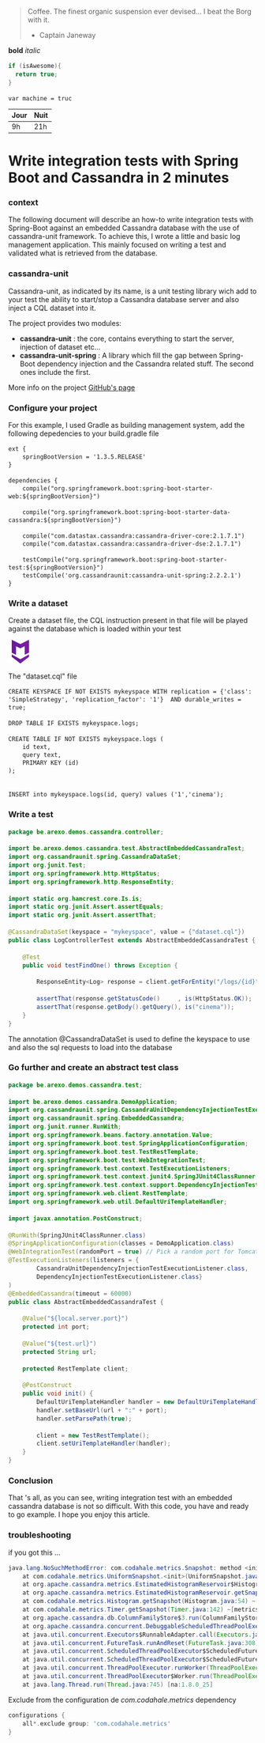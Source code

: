 > Coffee. The finest organic suspension ever devised... I beat the Borg with it.
> - Captain Janeway

**bold**
*italic*

```java
if (isAwesome){
  return true;
}
```

`var machine = truc`

Jour | Nuit
-----|------
9h|21h


# Write integration tests with Spring Boot and Cassandra in 2 minutes


### context
The following document will describe an how-to write integration tests with Spring-Boot against an embedded Cassandra database with the use of cassandra-unit framework.
To achieve this, I wrote a little and basic log management application. This mainly focused on writing a test and validated what is retrieved from the database.

### cassandra-unit
Cassandra-unit, as indicated by its name, is a unit testing library wich add to your test the ability to start/stop a Cassandra database server and also inject a CQL dataset into it.

The project provides two modules:
- **cassandra-unit** : the core, contains everything to start the server, injection of dataset etc...
- **cassandra-unit-spring** : A library which fill the gap between Spring-Boot dependency injection and the Cassandra related stuff. The second ones include the first.

More info on the project [GitHub's page](https://github.com/jsevellec/cassandra-unit)

### Configure your project
For this example, I used Gradle as building management system, add the following depedencies to your build.gradle file
```
ext {
    springBootVersion = '1.3.5.RELEASE'
}

dependencies {
    compile("org.springframework.boot:spring-boot-starter-web:${springBootVersion}")

    compile("org.springframework.boot:spring-boot-starter-data-cassandra:${springBootVersion}")

    compile("com.datastax.cassandra:cassandra-driver-core:2.1.7.1")
    compile("com.datastax.cassandra:cassandra-driver-dse:2.1.7.1")

    testCompile("org.springframework.boot:spring-boot-starter-test:${springBootVersion}")
    testCompile('org.cassandraunit:cassandra-unit-spring:2.2.2.1')
}
```


### Write a dataset
Create a dataset file, the CQL instruction present in that file will be played against the database which is loaded within your test

![alt text](https://github.com/adam-p/markdown-here/raw/master/src/common/images/icon48.png "Logo Title Text 1")


The "dataset.cql" file
```
CREATE KEYSPACE IF NOT EXISTS mykeyspace WITH replication = {'class': 'SimpleStrategy', 'replication_factor': '1'}  AND durable_writes = true;

DROP TABLE IF EXISTS mykeyspace.logs;

CREATE TABLE IF NOT EXISTS mykeyspace.logs (
    id text,
    query text,
    PRIMARY KEY (id)
);


INSERT into mykeyspace.logs(id, query) values ('1','cinema');
```

### Write a test
```java
package be.arexo.demos.cassandra.controller;

import be.arexo.demos.cassandra.test.AbstractEmbeddedCassandraTest;
import org.cassandraunit.spring.CassandraDataSet;
import org.junit.Test;
import org.springframework.http.HttpStatus;
import org.springframework.http.ResponseEntity;

import static org.hamcrest.core.Is.is;
import static org.junit.Assert.assertEquals;
import static org.junit.Assert.assertThat;

@CassandraDataSet(keyspace = "mykeyspace", value = {"dataset.cql"})
public class LogControllerTest extends AbstractEmbeddedCassandraTest {

    @Test
    public void testFindOne() throws Exception {

        ResponseEntity<Log> response = client.getForEntity("/logs/{id}", Log.class, 1);

        assertThat(response.getStatusCode()     , is(HttpStatus.OK));
        assertThat(response.getBody().getQuery(), is("cinema"));
    }
}
```

The annotation @CassandraDataSet is used to define the keyspace to use and also the sql requests to load into the database

### Go further and create an abstract test class
```java
package be.arexo.demos.cassandra.test;

import be.arexo.demos.cassandra.DemoApplication;
import org.cassandraunit.spring.CassandraUnitDependencyInjectionTestExecutionListener;
import org.cassandraunit.spring.EmbeddedCassandra;
import org.junit.runner.RunWith;
import org.springframework.beans.factory.annotation.Value;
import org.springframework.boot.test.SpringApplicationConfiguration;
import org.springframework.boot.test.TestRestTemplate;
import org.springframework.boot.test.WebIntegrationTest;
import org.springframework.test.context.TestExecutionListeners;
import org.springframework.test.context.junit4.SpringJUnit4ClassRunner;
import org.springframework.test.context.support.DependencyInjectionTestExecutionListener;
import org.springframework.web.client.RestTemplate;
import org.springframework.web.util.DefaultUriTemplateHandler;

import javax.annotation.PostConstruct;

@RunWith(SpringJUnit4ClassRunner.class)
@SpringApplicationConfiguration(classes = DemoApplication.class)
@WebIntegrationTest(randomPort = true) // Pick a random port for Tomcat
@TestExecutionListeners(listeners = {
        CassandraUnitDependencyInjectionTestExecutionListener.class,
        DependencyInjectionTestExecutionListener.class}
)
@EmbeddedCassandra(timeout = 60000)
public class AbstractEmbeddedCassandraTest {

    @Value("${local.server.port}")
    protected int port;

    @Value("${test.url}")
    protected String url;

    protected RestTemplate client;

    @PostConstruct
    public void init() {
        DefaultUriTemplateHandler handler = new DefaultUriTemplateHandler();
        handler.setBaseUrl(url + ":" + port);
        handler.setParsePath(true);

        client = new TestRestTemplate();
        client.setUriTemplateHandler(handler);
    }
}
```

### Conclusion
That 's all, as you can see, writing integration test with an embedded cassandra database is not so difficult.
With this code, you have and ready to go example. I hope you enjoy this article.


### troubleshooting

if you got this ...
```java
java.lang.NoSuchMethodError: com.codahale.metrics.Snapshot: method <init>()V not found
	at com.codahale.metrics.UniformSnapshot.<init>(UniformSnapshot.java:39) ~[metrics-core-3.1.0.jar:3.0.2]
	at org.apache.cassandra.metrics.EstimatedHistogramReservoir$HistogramSnapshot.<init>(EstimatedHistogramReservoir.java:77) ~[cassandra-all-2.2.2.jar:2.2.2]
	at org.apache.cassandra.metrics.EstimatedHistogramReservoir.getSnapshot(EstimatedHistogramReservoir.java:62) ~[cassandra-all-2.2.2.jar:2.2.2]
	at com.codahale.metrics.Histogram.getSnapshot(Histogram.java:54) ~[metrics-core-3.0.2.jar:3.0.2]
	at com.codahale.metrics.Timer.getSnapshot(Timer.java:142) ~[metrics-core-3.0.2.jar:3.0.2]
	at org.apache.cassandra.db.ColumnFamilyStore$3.run(ColumnFamilyStore.java:435) ~[cassandra-all-2.2.2.jar:2.2.2]
	at org.apache.cassandra.concurrent.DebuggableScheduledThreadPoolExecutor$UncomplainingRunnable.run(DebuggableScheduledThreadPoolExecutor.java:118) ~[cassandra-all-2.2.2.jar:2.2.2]
	at java.util.concurrent.Executors$RunnableAdapter.call(Executors.java:511) [na:1.8.0_25]
	at java.util.concurrent.FutureTask.runAndReset(FutureTask.java:308) [na:1.8.0_25]
	at java.util.concurrent.ScheduledThreadPoolExecutor$ScheduledFutureTask.access$301(ScheduledThreadPoolExecutor.java:180) [na:1.8.0_25]
	at java.util.concurrent.ScheduledThreadPoolExecutor$ScheduledFutureTask.run(ScheduledThreadPoolExecutor.java:294) [na:1.8.0_25]
	at java.util.concurrent.ThreadPoolExecutor.runWorker(ThreadPoolExecutor.java:1142) [na:1.8.0_25]
	at java.util.concurrent.ThreadPoolExecutor$Worker.run(ThreadPoolExecutor.java:617) [na:1.8.0_25]
	at java.lang.Thread.run(Thread.java:745) [na:1.8.0_25]

```

Exclude from the configuration de *com.codahale.metrics* dependency
```gradle
configurations {
	all*.exclude group: 'com.codahale.metrics'
}
```
